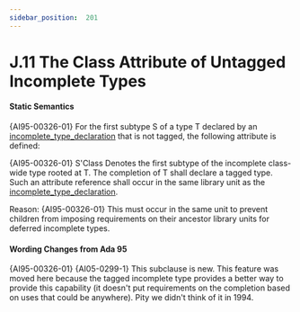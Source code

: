 ```yaml
---
sidebar_position:  201
---
```


# J.11  The Class Attribute of Untagged Incomplete Types


#### Static Semantics

{AI95-00326-01} For the first subtype S of a type T declared by an [incomplete_type_declaration](./AA-3.10#S0085) that is not tagged, the following attribute is defined: 

{AI95-00326-01} S'Class Denotes the first subtype of the incomplete class-wide type rooted at T. The completion of T shall declare a tagged type. Such an attribute reference shall occur in the same library unit as the [incomplete_type_declaration](./AA-3.10#S0085). 

Reason: {AI95-00326-01} This must occur in the same unit to prevent children from imposing requirements on their ancestor library units for deferred incomplete types. 


#### Wording Changes from Ada 95

{AI95-00326-01} {AI05-0299-1} This subclause is new. This feature was moved here because the tagged incomplete type provides a better way to provide this capability (it doesn't put requirements on the completion based on uses that could be anywhere). Pity we didn't think of it in 1994. 

